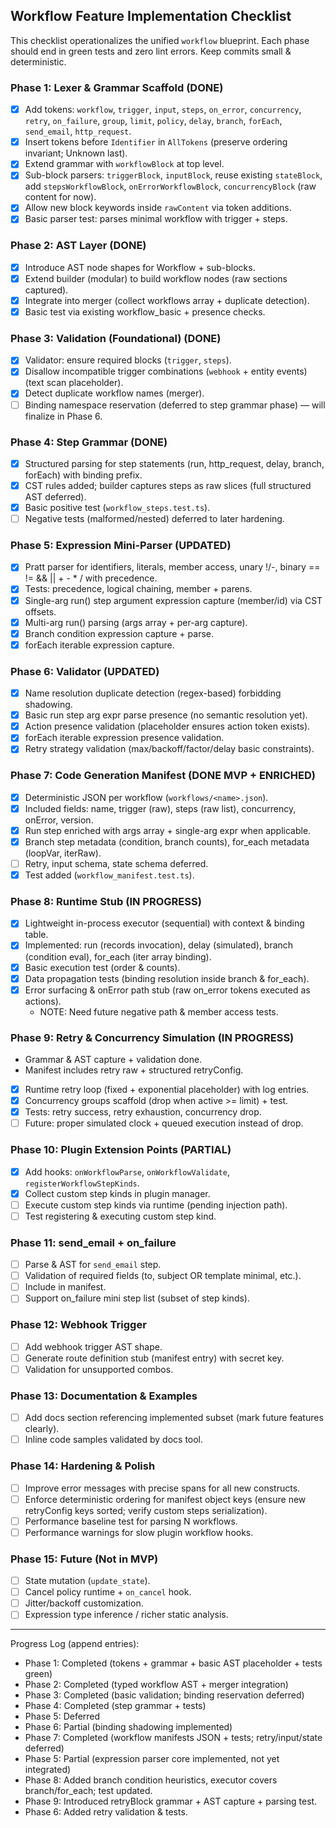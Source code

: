 ## Workflow Feature Implementation Checklist

This checklist operationalizes the unified `workflow` blueprint. Each phase should end in green tests and zero lint errors. Keep commits small & deterministic.

### Phase 1: Lexer & Grammar Scaffold (DONE)
- [x] Add tokens: `workflow`, `trigger`, `input`, `steps`, `on_error`, `concurrency`, `retry`, `on_failure`, `group`, `limit`, `policy`, `delay`, `branch`, `forEach`, `send_email`, `http_request`.
- [x] Insert tokens before `Identifier` in `AllTokens` (preserve ordering invariant; Unknown last).
- [x] Extend grammar with `workflowBlock` at top level.
- [x] Sub-block parsers: `triggerBlock`, `inputBlock`, reuse existing `stateBlock`, add `stepsWorkflowBlock`, `onErrorWorkflowBlock`, `concurrencyBlock` (raw content for now).
- [x] Allow new block keywords inside `rawContent` via token additions.
- [x] Basic parser test: parses minimal workflow with trigger + steps.

### Phase 2: AST Layer (DONE)
- [x] Introduce AST node shapes for Workflow + sub-blocks.
- [x] Extend builder (modular) to build workflow nodes (raw sections captured).
- [x] Integrate into merger (collect workflows array + duplicate detection).
- [x] Basic test via existing workflow_basic + presence checks.

### Phase 3: Validation (Foundational) (DONE)
- [x] Validator: ensure required blocks (`trigger`, `steps`).
- [x] Disallow incompatible trigger combinations (`webhook` + entity events) (text scan placeholder).
- [x] Detect duplicate workflow names (merger).
- [ ] Binding namespace reservation (deferred to step grammar phase) — will finalize in Phase 6.

### Phase 4: Step Grammar (DONE)
- [x] Structured parsing for step statements (run, http_request, delay, branch, forEach) with binding prefix.
- [x] CST rules added; builder captures steps as raw slices (full structured AST deferred).
- [x] Basic positive test (`workflow_steps.test.ts`).
- [ ] Negative tests (malformed/nested) deferred to later hardening.

### Phase 5: Expression Mini-Parser (UPDATED)
- [x] Pratt parser for identifiers, literals, member access, unary !/-, binary == != && || + - * / with precedence.
- [x] Tests: precedence, logical chaining, member + parens.
- [x] Single-arg run() step argument expression capture (member/id) via CST offsets.
- [x] Multi-arg run() parsing (args array + per-arg capture).
- [x] Branch condition expression capture + parse.
- [x] forEach iterable expression capture.

### Phase 6: Validator (UPDATED)
- [x] Name resolution duplicate detection (regex-based) forbidding shadowing.
- [x] Basic run step arg expr parse presence (no semantic resolution yet).
- [x] Action presence validation (placeholder ensures action token exists).
- [x] forEach iterable expression presence validation.
- [x] Retry strategy validation (max/backoff/factor/delay basic constraints).

### Phase 7: Code Generation Manifest (DONE MVP + ENRICHED)
- [x] Deterministic JSON per workflow (`workflows/<name>.json`).
- [x] Included fields: name, trigger (raw), steps (raw list), concurrency, onError, version.
- [x] Run step enriched with args array + single-arg expr when applicable.
- [x] Branch step metadata (condition, branch counts), for_each metadata (loopVar, iterRaw).
- [ ] Retry, input schema, state schema deferred.
- [x] Test added (`workflow_manifest.test.ts`).

### Phase 8: Runtime Stub (IN PROGRESS)
- [x] Lightweight in-process executor (sequential) with context & binding table.
- [x] Implemented: run (records invocation), delay (simulated), branch (condition eval), for_each (iter array binding).
- [x] Basic execution test (order & counts).
- [x] Data propagation tests (binding resolution inside branch & for_each).
- [x] Error surfacing & onError path stub (raw on_error tokens executed as actions).
	- NOTE: Need future negative path & member access tests.

### Phase 9: Retry & Concurrency Simulation (IN PROGRESS)
 - Grammar & AST capture + validation done.
 - Manifest includes retry raw + structured retryConfig.
 - [x] Runtime retry loop (fixed + exponential placeholder) with log entries.
 - [x] Concurrency groups scaffold (drop when active >= limit) + test.
 - [x] Tests: retry success, retry exhaustion, concurrency drop.
 - [ ] Future: proper simulated clock + queued execution instead of drop.

### Phase 10: Plugin Extension Points (PARTIAL)
- [x] Add hooks: `onWorkflowParse`, `onWorkflowValidate`, `registerWorkflowStepKinds`.
- [x] Collect custom step kinds in plugin manager.
- [ ] Execute custom step kinds via runtime (pending injection path).
- [ ] Test registering & executing custom step kind.

### Phase 11: send_email + on_failure
- [ ] Parse & AST for `send_email` step.
- [ ] Validation of required fields (to, subject OR template minimal, etc.).
- [ ] Include in manifest.
- [ ] Support on_failure mini step list (subset of step kinds).

### Phase 12: Webhook Trigger
- [ ] Add webhook trigger AST shape.
- [ ] Generate route definition stub (manifest entry) with secret key.
- [ ] Validation for unsupported combos.

### Phase 13: Documentation & Examples
- [ ] Add docs section referencing implemented subset (mark future features clearly).
- [ ] Inline code samples validated by docs tool.

### Phase 14: Hardening & Polish
- [ ] Improve error messages with precise spans for all new constructs.
- [ ] Enforce deterministic ordering for manifest object keys (ensure new retryConfig keys sorted; verify custom steps serialization).
- [ ] Performance baseline test for parsing N workflows.
- [ ] Performance warnings for slow plugin workflow hooks.

### Phase 15: Future (Not in MVP)
- [ ] State mutation (`update_state`).
- [ ] Cancel policy runtime + `on_cancel` hook.
- [ ] Jitter/backoff customization.
- [ ] Expression type inference / richer static analysis.

---
Progress Log (append entries):
- Phase 1: Completed (tokens + grammar + basic AST placeholder + tests green)
- Phase 2: Completed (typed workflow AST + merger integration)
- Phase 3: Completed (basic validation; binding reservation deferred)
- Phase 4: Completed (step grammar + tests)
- Phase 5: Deferred
- Phase 6: Partial (binding shadowing implemented)
- Phase 7: Completed (workflow manifests JSON + tests; retry/input/state deferred)
- Phase 5: Partial (expression parser core implemented, not yet integrated)
- Phase 8: Added branch condition heuristics, executor covers branch/for_each; test updated.
- Phase 9: Introduced retryBlock grammar + AST capture + parsing test.
- Phase 6: Added retry validation & tests.
